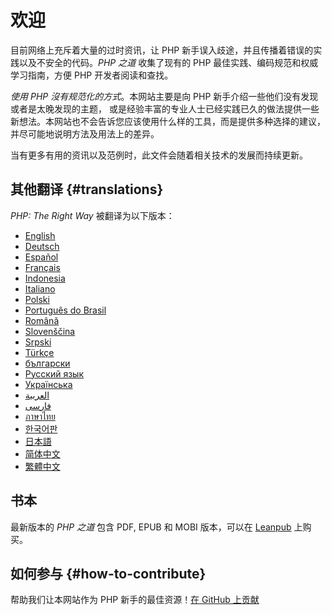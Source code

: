 # 欢迎

目前网络上充斥着大量的过时资讯，让 PHP 新手误入歧途，并且传播着错误的实践以及不安全的代码。_PHP 之道_ 收集了现有的 PHP 最佳实践、编码规范和权威学习指南，方便 PHP 开发者阅读和查找。

_使用 PHP 沒有规范化的方式_。本网站主要是向 PHP 新手介绍一些他们没有发现或者是太晚发现的主题， 或是经验丰富的专业人士已经实践已久的做法提供一些新想法。本网站也不会告诉您应该使用什么样的工具，而是提供多种选择的建议，并尽可能地说明方法及用法上的差异。

当有更多有用的资讯以及范例时，此文件会随着相关技术的发展而持续更新。

## 其他翻译 {#translations}


_PHP: The Right Way_ 被翻译为以下版本：

* [English](http://www.phptherightway.com)
* [Deutsch](http://rwetzlmayr.github.io/php-the-right-way)
* [Español](http://phpdevenezuela.github.io/php-the-right-way)
* [Français](http://eilgin.github.io/php-the-right-way/)
* [Indonesia](http://id.phptherightway.com)
* [Italiano](http://it.phptherightway.com)
* [Polski](http://pl.phptherightway.com)
* [Português do Brasil](http://br.phptherightway.com)
* [Română](https://bgui.github.io/php-the-right-way/)
* [Slovenščina](http://sl.phptherightway.com)
* [Srpski](http://phpsrbija.github.io/php-the-right-way/)
* [Türkçe](http://hkulekci.github.io/php-the-right-way/)
* [български](http://bg.phptherightway.com)
* [Русский язык](http://getjump.github.io/ru-php-the-right-way)
* [Українська](http://iflista.github.com/php-the-right-way)
* [العربية](https://adaroobi.github.io/php-the-right-way/)
* [فارسى](http://novid.github.io/php-the-right-way/)
* [ภาษาไทย](https://apzentral.github.io/php-the-right-way/)
* [한국어판](http://modernpug.github.io/php-the-right-way)
* [日本語](http://ja.phptherightway.com)
* [简体中文](https://laravel-china.github.io/php-the-right-way/)
* [繁體中文](http://laravel-taiwan.github.io/php-the-right-way)

## 书本

最新版本的 _PHP 之道_ 包含  PDF, EPUB 和 MOBI 版本，可以在 [Leanpub][1] 上购买。

## 如何参与 {#how-to-contribute}

帮助我们让本网站作为 PHP 新手的最佳资源！[在 GitHub 上贡献][2]

[1]: https://leanpub.com/phptherightway
[2]: https://github.com/codeguy/php-the-right-way/tree/gh-pages
